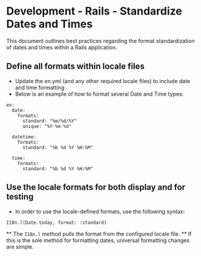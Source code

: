 # Development - Rails - Standardize Dates and Times

This document outlines best practices regarding the format standardization of dates and times within a Rails application.

## Define all formats within locale files

* Update the en.yml (and any other required locale files) to include date and time formatting
* Below is an example of how to format several Date and Time types:
```
en:
  date:
    formats:
      standard: "%m/%d/%Y"
      unique: "%Y-%m-%d"

  datetime:
    formats:
      standard: "%b %d %Y %H:%M"

  time:
    formats:
      standard: "%b %d %Y %H:%M"
```

## Use the locale formats for both display and for testing

* In order to use the locale-defined formats, use the following syntax:
```
I18n.l(Date.today, format: :standard)
```
** The `I18n.l` method pulls the format from the configured locale file.
** If this is the sole method for formatting dates, universal formatting changes are simple.
